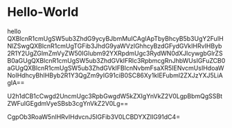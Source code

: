 # Hello-World
hello
QXBlcnR1cmUgSW5ub3ZhdG9ycyBJbmMuICAgIApTbyBhcyB5b3UgY2FuIHNlZSwgQXBlcnR1cmUgTGFib3JhdG9yaWVzIGhhcyBzdGFydGVkIHRvIHByb2R1Y2UgZGlmZmVyZW50IGlubm92YXRpdmUgc3RydWN0dXJlcywgbGlrZSB0aGUgQXBlcnR1cmUgSW5ub3ZhdGVkIFRlc3RpbmcgRnJhbWUsIGFuZCB0aGUgQXBlcnR1cmUgSW5ub3ZhdGVkIFBlcnNvbmFsaXR5IENvcmUsIHdoaWNoIHdhcyBhIHByb2R1Y3QgZm9yIG91ciB0SC86Xy1kIEFubml2ZXJzYXJ5LiAgIA==

U2h1dCB1cCwgd2UncmUgc3RpbGwgdW5kZXIgYnVkZ2V0LgpBbmQgSSBtZWFuIGEgdmVyeSBsb3cgYnVkZ2V0Lg==

CgpOb3RoaW5nIHRvIHdvcnJ5IGFib3V0LCBDYXZlIG91dC4=
